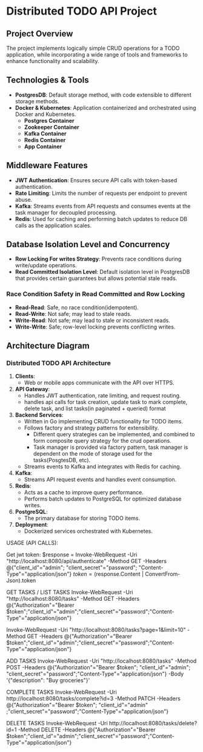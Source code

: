 # Distributed TODO API Project

## Project Overview

The project implements logically simple CRUD operations for a TODO application, while incorporating a wide range of tools and frameworks to enhance functionality and scalability.

## Technologies & Tools

- **PostgresDB**: Default storage method, with code extensible to different storage methods.
- **Docker & Kubernetes**: Application containerized and orchestrated using Docker and Kubernetes.
  - **Postgres Container**
  - **Zookeeper Container**
  - **Kafka Container**
  - **Redis Container**
  - **App Container**

## Middleware Features

- **JWT Authentication**: Ensures secure API calls with token-based authentication.
- **Rate Limiting**: Limits the number of requests per endpoint to prevent abuse.
- **Kafka**: Streams events from API requests and consumes events at the task manager for decoupled processing.
- **Redis**: Used for caching and performing batch updates to reduce DB calls as the application scales.

## Database Isolation Level and Concurrency

- **Row Locking For writes Strategy**: Prevents race conditions during write/update operations.
- **Read Committed Isolation Level**: Default isolation level in PostgresDB that provides certain guarantees but allows potential stale reads.

### Race Condition Safety in Read Committed and Row Locking

- **Read-Read**: Safe, no race condition(idempotent).
- **Read-Write**: Not safe; may lead to stale reads.
- **Write-Read**: Not safe; may lead to stale or inconsistent reads.
- **Write-Write**: Safe; row-level locking prevents conflicting writes.

## Architecture Diagram

### Distributed TODO API Architecture

1. **Clients**: 
   - Web or mobile apps communicate with the API over HTTPS.
2. **API Gateway**: 
   - Handles JWT authentication, rate limiting, and request routing.
   - handles api calls for task creation, update task to mark complete, delete task, and list tasks(in paginated + queried) format
3. **Backend Services**:
   - Written in Go implementing CRUD functionality for TODO items.
   - Follows factory and strategy patterns for extensibility.
     - Different query strategies can be implemented, and combined to form composite query strategy for the crud operations.
     - Task manager is provided via factory pattern, task manager is dependent on the mode of storage used for the tasks(PosgtesDB, etc).
   - Streams events to Kafka and integrates with Redis for caching.
4. **Kafka**: 
   - Streams API request events and handles event consumption.
5. **Redis**: 
   - Acts as a cache to improve query performance.
   - Performs batch updates to PostgreSQL for optimized database writes.
6. **PostgreSQL**: 
   - The primary database for storing TODO items.
7. **Deployment**:
   - Dockerized services orchestrated with Kubernetes.

USAGE (API CALLS):

Get jwt token:
$response = Invoke-WebRequest -Uri "http://localhost:8080/api/authenticate" -Method GET -Headers @{"client_id"="admin"; "client_secret"="password"; "Content-Type"="application/json"}
$token = ($response.Content | ConvertFrom-Json).token


GET TASKS / LIST TASKS
Invoke-WebRequest -Uri "http://localhost:8080/tasks" -Method GET -Headers @{"Authorization"="Bearer $token";"client_id"="admin";"client_secret"="password";"Content-Type"="application/json"}

Invoke-WebRequest -Uri "http://localhost:8080/tasks?page=1&limit=10" -Method GET -Headers @{"Authorization"="Bearer $token";"client_id"="admin";"client_secret"="password";"Content-Type"="application/json"}


ADD TASKS 
Invoke-WebRequest -Uri "http://localhost:8080/tasks" -Method POST -Headers @{"Authorization"="Bearer $token"; "client_id"="admin"; "client_secret"="password";"Content-Type"="application/json"} -Body '{"description": "Buy groceries"}'

COMPLETE TASKS
Invoke-WebRequest -Uri http://localhost:8080/tasks/complete?id=3 -Method PATCH -Headers @{"Authorization"="Bearer $token"; "client_id"="admin" ;"client_secret"="password";"Content-Type"="application/json"}


DELETE TASKS
Invoke-WebRequest -Uri http://localhost:8080/tasks/delete?id=1 -Method DELETE -Headers @{"Authorization"="Bearer $token";"client_id"="admin";"client_secret"="password";"Content-Type"="application/json"}

